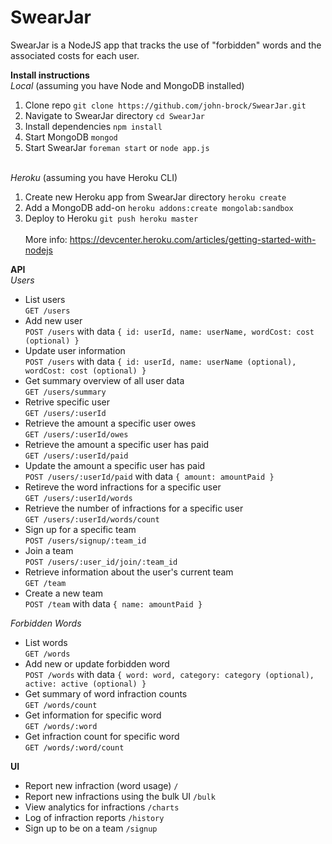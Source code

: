 SwearJar
========

SwearJar is a NodeJS app that tracks the use of "forbidden" words and the associated costs for each user.

**Install instructions**
<br/>*Local* (assuming you have Node and MongoDB installed)<br/>
1. Clone repo `git clone https://github.com/john-brock/SwearJar.git`<br/>
2. Navigate to SwearJar directory `cd SwearJar`<br/>
3. Install dependencies `npm install`<br/>
3. Start MongoDB `mongod`<br/>
4. Start SwearJar `foreman start` or `node app.js`<br/>

<br/>*Heroku* (assuming you have Heroku CLI)<br/>
1. Create new Heroku app from SwearJar directory `heroku create`<br/>
2. Add a MongoDB add-on `heroku addons:create mongolab:sandbox`<br/>
3. Deploy to Heroku `git push heroku master`<br/>
<br/>More info: https://devcenter.heroku.com/articles/getting-started-with-nodejs

**API**
<br/>*Users*
- List users
  <br/>`GET /users`
- Add new user
  <br/>`POST /users` with data `{ id: userId, name: userName, wordCost: cost (optional) }`
- Update user information
  <br/>`POST /users` with data `{ id: userId, name: userName (optional), wordCost: cost (optional) }`
- Get summary overview of all user data
  <br/>`GET /users/summary`
- Retrive specific user
  <br/>`GET /users/:userId`
- Retrieve the amount a specific user owes
  <br/>`GET /users/:userId/owes`
- Retrieve the amount a specific user has paid
  <br/>`GET /users/:userId/paid`
- Update the amount a specific user has paid
  <br/>`POST /users/:userId/paid` with data `{ amount: amountPaid }`
- Retireve the word infractions for a specific user
  <br/>`GET /users/:userId/words`
- Retrieve the number of infractions for a specific user
  <br/>`GET /users/:userId/words/count`
- Sign up for a specific team
  <br/>`POST /users/signup/:team_id`
- Join a team
  <br/>`POST /users/:user_id/join/:team_id`
- Retrieve information about the user's current team
  <br/>`GET /team`
- Create a new team
  <br/>`POST /team` with data `{ name: amountPaid }`

*Forbidden Words*
- List words
  <br/>`GET /words`
- Add new or update forbidden word
  <br/>`POST /words` with data `{ word: word, category: category (optional), active: active (optional) }`
- Get summary of word infraction counts
  <br/>`GET /words/count`
- Get information for specific word
  <br/>`GET /words/:word`
- Get infraction count for specific word
  <br/>`GET /words/:word/count`

**UI**
- Report new infraction (word usage)
  `/`
- Report new infractions using the bulk UI
  `/bulk`
- View analytics for infractions
  `/charts`
- Log of infraction reports
  `/history`
- Sign up to be on a team
  `/signup`
